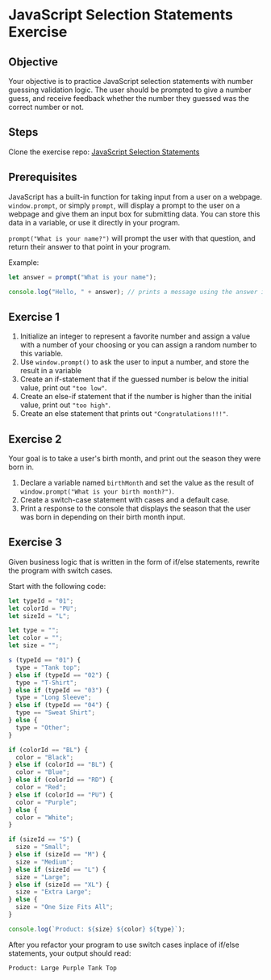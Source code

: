 # JavaScript Selection Statements Exercise

## Objective

Your objective is to practice JavaScript selection statements with number guessing validation logic. The user should be prompted to give a number guess, and receive feedback whether the number they guessed was the correct number or not.

## Steps

Clone the exercise repo: [JavaScript Selection Statements](https://github.com/truecodersio/JavaScript_Selection_Statements)

## Prerequisites

JavaScript has a built-in function for taking input from a user on a webpage. `window.prompt`, or simply `prompt`, will display a prompt to the user on a webpage and give them an input box for submitting data. You can store this data in a variable, or use it directly in your program. 

`prompt("What is your name?")` will prompt the user with that question, and return their answer to that point in your program.

Example:

```js
let answer = prompt("What is your name");

console.log("Hello, " + answer); // prints a message using the answer inputted by the user
```

## Exercise 1

1. Initialize an integer to represent a favorite number and assign a value with a number of your choosing or you can assign a random number to this variable.
2. Use `window.prompt()` to ask the user to input a number, and store the result in a variable
3. Create an if-statement that if the guessed number is below the initial value, print out `"too low"`.
4. Create an else-if statement that if the number is higher than the initial value, print out `"too high"`.
5. Create an else statement that prints out `"Congratulations!!!"`.

## Exercise 2

Your goal is to take a user's birth month, and print out the season they were born in.

1. Declare a variable named `birthMonth` and set the value as the result of `window.prompt("What is your birth month?")`.
2. Create a switch-case statement with cases and a default case.
3. Print a response to the console that displays the season that the user was born in depending on their birth month input.

## Exercise 3

Given business logic that is written in the form of if/else statements, rewrite the program with switch cases.

Start with the following code:

```js
let typeId = "01";
let colorId = "PU";
let sizeId = "L";

let type = "";
let color = "";
let size = "";

s (typeId == "01") {
  type = "Tank top";
} else if (typeId == "02") {
  type = "T-Shirt";
} else if (typeId == "03") {
  type = "Long Sleeve";
} else if (typeId == "04") {
  type == "Sweat Shirt";
} else {
  type = "Other";
}

if (colorId == "BL") {
  color = "Black";
} else if (colorId == "BL") {
  color = "Blue";
} else if (colorId == "RD") {
  color = "Red";
} else if (colorId == "PU") {
  color = "Purple";
} else {
  color = "White";
}

if (sizeId == "S") {
  size = "Small";
} else if (sizeId == "M") {
  size = "Medium";
} else if (sizeId == "L") {
  size = "Large";
} else if (sizeId == "XL") {
  size = "Extra Large";
} else {
  size = "One Size Fits All";
}

console.log(`Product: ${size} ${color} ${type}`);
```

After you refactor your program to use switch cases inplace of if/else statements, your output should read:

```txt
Product: Large Purple Tank Top
```
